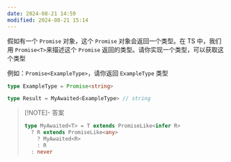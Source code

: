 ```yaml
---
date: 2024-08-21 14:59
modified: 2024-08-21 15:14
---
```


假如有一个 `Promise` 对象，这个 `Promise` 对象会返回一个类型。在 TS 中，我们用 `Promise<T>`来描述这个 `Promise` 返回的类型。请你实现一个类型，可以获取这个类型

例如：`Promise<ExampleType>`，请你返回 `ExampleType` 类型

```ts
type ExampleType = Promise<string>

type Result = MyAwaited<ExampleType> // string
```

> [!NOTE]- 答案
> 
> ```ts
> type MyAwaited<T> = T extends PromiseLike<infer R>
>   ? R extends PromiseLike<any>
>     ? MyAwaited<R>
>     : R
>   : never
> ```
